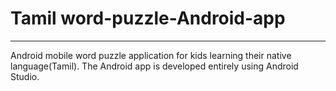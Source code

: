 # Tamil word-puzzle-Android-app
---
Android mobile word puzzle application for kids learning their native language(Tamil). The Android app is developed entirely using Android Studio.
